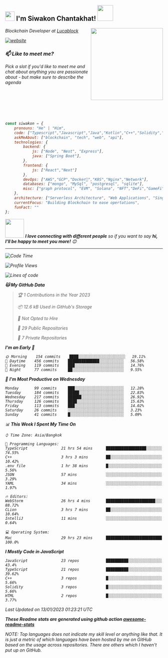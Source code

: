 <h2><img src="https://emojis.slackmojis.com/emojis/images/1531849430/4246/blob-sunglasses.gif?1531849430" width="30"/> I'm Siwakon Chantakhat! <img src="https://media.giphy.com/media/12oufCB0MyZ1Go/giphy.gif" width="50"></h2>
<img align='right' src="https://media.giphy.com/media/M9gbBd9nbDrOTu1Mqx/giphy.gif" width="230">
<p><em>Blockchain Developer at <a href="https://www.lucablock.io/">Lucablock

[![website](https://img.shields.io/badge/Website-46a2f1.svg?&style=flat-square&logo=Google-Chrome&logoColor=white&link=https://anmolsingh.me/)](https://siwakon.dev)


### 📫 Like to meet me?

Pick a slot if you'd like to meet me and chat about anything you are passionate about - but make sure to describe the agenda
<br />
<br />
<br />
<br />
<br />
<br />
<br />
```javascript
const siwakon = {
    pronouns: "He" | "Him",
    code: ["Typescript","Javascript","Java","Kotlin","C++","Solidity","Python","SQL"],
    askMeAbout: ["blockchain", "tech", "web", "api"],
    technologies: {
        backend: {
            js: ["Node", "Nest", "Express"],
            java: ["Spring Boot"],
        },
        frontend: {
            js: ["React","Next"]
        },
        devOps: ["AWS","GCP","Docker🐳","K8S","Nginx","Network"],
        databases: ["mongo", "MySql", "postgresql", "sqlite"],
        misc: ["graph protocol", "EVM", "Solana", "NFT","DeFi","GameFi"]
    },
    architecture: ["Serverless Architecture", "Web Applications", "Single Page Applications", "Backend Development"],
    currentFocus: "Building Blockchain to ease opertations",
    funFact: ""
};
```

<img src="https://media.giphy.com/media/LnQjpWaON8nhr21vNW/giphy.gif" width="60"> <em><b>I love connecting with different people</b> so if you want to say <b>hi, I'll be happy to meet you more!</b> 😊</em>

---
<!--START_SECTION:waka-->
![Code Time](http://img.shields.io/badge/Code%20Time-918%20hrs%206%20mins-blue)

![Profile Views](http://img.shields.io/badge/Profile%20Views-1-blue)

![Lines of code](https://img.shields.io/badge/From%20Hello%20World%20I%27ve%20Written--4%20Million%20lines%20of%20code-blue)

**🐱 My GitHub Data** 

> 🏆 1 Contributions in the Year 2023
 > 
> 📦 12.6 kB Used in GitHub's Storage 
 > 
> 🚫 Not Opted to Hire
 > 
> 📜 29 Public Repositories 
 > 
> 🔑 7 Private Repositories  
 > 
**I'm an Early 🐤** 

```text
🌞 Morning    154 commits    ████░░░░░░░░░░░░░░░░░░░░░   19.11% 
🌆 Daytime    456 commits    ██████████████░░░░░░░░░░░   56.58% 
🌃 Evening    119 commits    ███░░░░░░░░░░░░░░░░░░░░░░   14.76% 
🌙 Night      77 commits     ██░░░░░░░░░░░░░░░░░░░░░░░   9.55%

```
📅 **I'm Most Productive on Wednesday** 

```text
Monday       99 commits     ███░░░░░░░░░░░░░░░░░░░░░░   12.28% 
Tuesday      184 commits    █████░░░░░░░░░░░░░░░░░░░░   22.83% 
Wednesday    217 commits    ██████░░░░░░░░░░░░░░░░░░░   26.92% 
Thursday     126 commits    ████░░░░░░░░░░░░░░░░░░░░░   15.63% 
Friday       113 commits    ███░░░░░░░░░░░░░░░░░░░░░░   14.02% 
Saturday     26 commits     ░░░░░░░░░░░░░░░░░░░░░░░░░   3.23% 
Sunday       41 commits     █░░░░░░░░░░░░░░░░░░░░░░░░   5.09%

```


📊 **This Week I Spent My Time On** 

```text
⌚︎ Time Zone: Asia/Bangkok

💬 Programming Languages: 
TypeScript               21 hrs 54 mins      ██████████████████░░░░░░░   74.55% 
C++                      3 hrs 3 mins        ██░░░░░░░░░░░░░░░░░░░░░░░   10.42% 
.env file                1 hr 38 mins        █░░░░░░░░░░░░░░░░░░░░░░░░   5.56% 
JSON                     57 mins             ░░░░░░░░░░░░░░░░░░░░░░░░░   3.29% 
YAML                     34 mins             ░░░░░░░░░░░░░░░░░░░░░░░░░   1.97%

🔥 Editors: 
WebStorm                 26 hrs 4 mins       ██████████████████████░░░   88.72% 
CLion                    3 hrs 7 mins        ██░░░░░░░░░░░░░░░░░░░░░░░   10.64% 
IntelliJ                 11 mins             ░░░░░░░░░░░░░░░░░░░░░░░░░   0.64%

💻 Operating System: 
Mac                      29 hrs 23 mins      █████████████████████████   100.0%

```

**I Mostly Code in JavaScript** 

```text
JavaScript               23 repos            ██████████░░░░░░░░░░░░░░░   43.4% 
TypeScript               21 repos            ██████████░░░░░░░░░░░░░░░   39.62% 
C++                      3 repos             █░░░░░░░░░░░░░░░░░░░░░░░░   5.66% 
Solidity                 3 repos             █░░░░░░░░░░░░░░░░░░░░░░░░   5.66% 
HTML                     2 repos             █░░░░░░░░░░░░░░░░░░░░░░░░   3.77%

```



 Last Updated on 13/01/2023 01:23:21 UTC
<!--END_SECTION:waka-->

**These Readme stats are generated using github action [awesome-readme-stats](https://github.com/anmol098/waka-readme-stats)**

NOTE: Top languages does not indicate my skill level or anything like that. It is just a metric of which languages have been hosted by me on GitHub based on the usage across repositories. There are others which I haven't put up on GitHub.
<!--stackedit_data:
eyJoaXN0b3J5IjpbMTI2NjU1ODI4OCwtMTU1MDQ0NTAwOSwtMT
YyMTcyNTA5XX0=
-->
